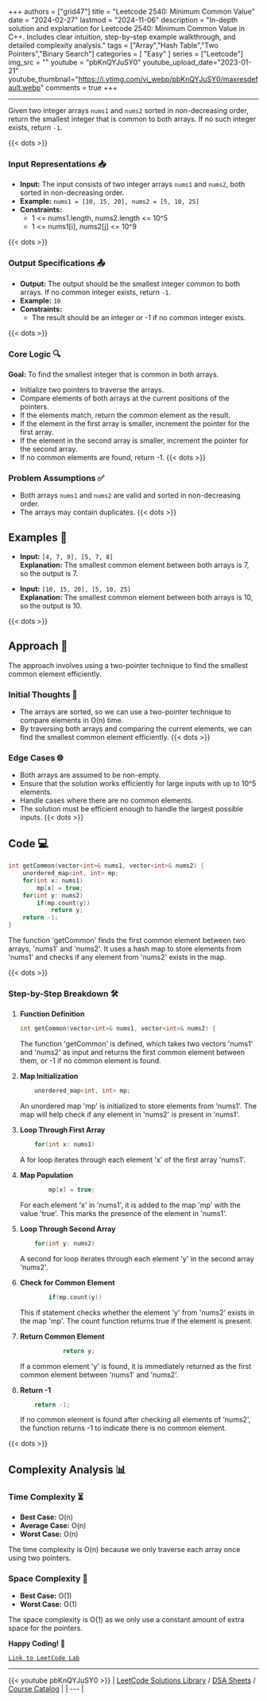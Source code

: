 
+++
authors = ["grid47"]
title = "Leetcode 2540: Minimum Common Value"
date = "2024-02-27"
lastmod = "2024-11-06"
description = "In-depth solution and explanation for Leetcode 2540: Minimum Common Value in C++. Includes clear intuition, step-by-step example walkthrough, and detailed complexity analysis."
tags = ["Array","Hash Table","Two Pointers","Binary Search"]
categories = [
    "Easy"
]
series = ["Leetcode"]
img_src = ""
youtube = "pbKnQYJuSY0"
youtube_upload_date="2023-01-21"
youtube_thumbnail="https://i.ytimg.com/vi_webp/pbKnQYJuSY0/maxresdefault.webp"
comments = true
+++



---
Given two integer arrays `nums1` and `nums2` sorted in non-decreasing order, return the smallest integer that is common to both arrays. If no such integer exists, return `-1`.
<!--more-->
{{< dots >}}
### Input Representations 📥
- **Input:** The input consists of two integer arrays `nums1` and `nums2`, both sorted in non-decreasing order.
- **Example:** `nums1 = [10, 15, 20], nums2 = [5, 10, 25]`
- **Constraints:**
	- 1 <= nums1.length, nums2.length <= 10^5
	- 1 <= nums1[i], nums2[j] <= 10^9

{{< dots >}}
### Output Specifications 📤
- **Output:** The output should be the smallest integer common to both arrays. If no common integer exists, return `-1`.
- **Example:** `10`
- **Constraints:**
	- The result should be an integer or -1 if no common integer exists.

{{< dots >}}
### Core Logic 🔍
**Goal:** To find the smallest integer that is common in both arrays.

- Initialize two pointers to traverse the arrays.
- Compare elements of both arrays at the current positions of the pointers.
- If the elements match, return the common element as the result.
- If the element in the first array is smaller, increment the pointer for the first array.
- If the element in the second array is smaller, increment the pointer for the second array.
- If no common elements are found, return -1.
{{< dots >}}
### Problem Assumptions ✅
- Both arrays `nums1` and `nums2` are valid and sorted in non-decreasing order.
- The arrays may contain duplicates.
{{< dots >}}
## Examples 🧩
- **Input:** `[4, 7, 9], [5, 7, 8]`  \
  **Explanation:** The smallest common element between both arrays is 7, so the output is 7.

- **Input:** `[10, 15, 20], [5, 10, 25]`  \
  **Explanation:** The smallest common element between both arrays is 10, so the output is 10.

{{< dots >}}
## Approach 🚀
The approach involves using a two-pointer technique to find the smallest common element efficiently.

### Initial Thoughts 💭
- The arrays are sorted, so we can use a two-pointer technique to compare elements in O(n) time.
- By traversing both arrays and comparing the current elements, we can find the smallest common element efficiently.
{{< dots >}}
### Edge Cases 🌐
- Both arrays are assumed to be non-empty.
- Ensure that the solution works efficiently for large inputs with up to 10^5 elements.
- Handle cases where there are no common elements.
- The solution must be efficient enough to handle the largest possible inputs.
{{< dots >}}
## Code 💻
```cpp
int getCommon(vector<int>& nums1, vector<int>& nums2) {
    unordered_map<int, int> mp;
    for(int x: nums1)
        mp[x] = true;
    for(int y: nums2)
        if(mp.count(y))
            return y;
    return -1;
}
```

The function 'getCommon' finds the first common element between two arrays, 'nums1' and 'nums2'. It uses a hash map to store elements from 'nums1' and checks if any element from 'nums2' exists in the map.

{{< dots >}}
### Step-by-Step Breakdown 🛠️
1. **Function Definition**
	```cpp
	int getCommon(vector<int>& nums1, vector<int>& nums2) {
	```
	The function 'getCommon' is defined, which takes two vectors 'nums1' and 'nums2' as input and returns the first common element between them, or -1 if no common element is found.

2. **Map Initialization**
	```cpp
	    unordered_map<int, int> mp;
	```
	An unordered map 'mp' is initialized to store elements from 'nums1'. The map will help check if any element in 'nums2' is present in 'nums1'.

3. **Loop Through First Array**
	```cpp
	    for(int x: nums1)
	```
	A for loop iterates through each element 'x' of the first array 'nums1'.

4. **Map Population**
	```cpp
	        mp[x] = true;
	```
	For each element 'x' in 'nums1', it is added to the map 'mp' with the value 'true'. This marks the presence of the element in 'nums1'.

5. **Loop Through Second Array**
	```cpp
	    for(int y: nums2)
	```
	A second for loop iterates through each element 'y' in the second array 'nums2'.

6. **Check for Common Element**
	```cpp
	        if(mp.count(y))
	```
	This if statement checks whether the element 'y' from 'nums2' exists in the map 'mp'. The count function returns true if the element is present.

7. **Return Common Element**
	```cpp
	            return y;
	```
	If a common element 'y' is found, it is immediately returned as the first common element between 'nums1' and 'nums2'.

8. **Return -1**
	```cpp
	    return -1;
	```
	If no common element is found after checking all elements of 'nums2', the function returns -1 to indicate there is no common element.

{{< dots >}}
## Complexity Analysis 📊
### Time Complexity ⏳
- **Best Case:** O(n)
- **Average Case:** O(n)
- **Worst Case:** O(n)

The time complexity is O(n) because we only traverse each array once using two pointers.

### Space Complexity 💾
- **Best Case:** O(1)
- **Worst Case:** O(1)

The space complexity is O(1) as we only use a constant amount of extra space for the pointers.

**Happy Coding! 🎉**


[`Link to LeetCode Lab`](https://leetcode.com/problems/minimum-common-value/description/)

---
{{< youtube pbKnQYJuSY0 >}}
| [LeetCode Solutions Library](https://grid47.xyz/leetcode/) / [DSA Sheets](https://grid47.xyz/sheets/) / [Course Catalog](https://grid47.xyz/courses/) |
| --- |
